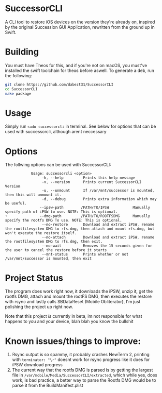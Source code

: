 # SuccessorCLI
A CLI tool to restore iOS devices on the version they're already on, inspired by the original Succession GUI Application, rewritten from the ground up in Swift.
# Building
You must have Theos for this, and if you're not on macOS, you must've installed the swift toolchain for theos before aswell.
To generate a deb, run the following:
```sh
git clone https://github.com/dabezt31/SuccessorCLI
cd SuccessorCLI
make package
```

# Usage
Simply run `sudo successorcli` in terminal. See below for options that can be used with successorcli, although arent neccessary

# Options  
The follwing options can be used with SuccessorCLI:
```SuccessorCLI - A CLI Utility to restore iOS devices, based off Succession
            Usage: successorcli <option>
                 -h, --help         Prints this help message
                 -v, --version      Prints current SuccessorCLI Version
                 -u, --unmount      If /var/mnt/successor is mounted, then this will unmount it.
                 -d, --debug        Prints extra information which may be useful.
                --ipsw-path        /PATH/TO/IPSW           Manually specify path of iPSW to use. NOTE: This is optional.
+               --dmg-path         /PATH/TO/ROOTFSDMG      Manually specify the rootfs DMG To use. NOTE: This is optional.
                 --no-restore       Download and extract iPSW, rename the rootfilesystem DMG to rfs.dmg, then attach and mount rfs.dmg, but won't execute the restore itself.
                 --no-attach        Download and extract iPSW, rename the rootfilesystem DMG to rfs.dmg, then exit.
                 --no-wait          Removes the 15 seconds given for the user to cancel the restore before it starts
                 --mnt-status       Prints whether or not /var/mnt/successor is mounted, then exit
```

# Project Status
The program does work right now, it downloads the iPSW, unzip it, get the rootfs DMG, attach and mount the rootFS DMG, then executes the restore with rsync and lastly calls SBDataReset (Mobile Obliterator), I'm just polishing the project up right now.

Note that this project *is* currently in beta, im not responsible for what happens to you and your device, blah blah you know the bullshit

# Known issues/things to improve:
1. Rsync output is so spammy, it probably crashes NewTerm 2, printing with `terminator: "\r"` doesnt work for rsync progress like it does for iPSW download progress
2. The current way that the rootfs DMG is parsed is by getting the largest file in `/var/mobile/Media/SuccessorCLI/extracted`, which while yes, does work, is bad practice, a better way to parse the Rootfs DMG would be to parse it from the BuildManifest.plist
